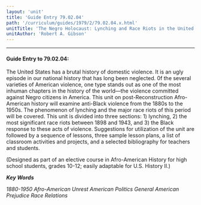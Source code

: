 ```yaml
---
layout: 'unit'
title: 'Guide Entry 79.02.04'
path: '/curriculum/guides/1979/2/79.02.04.x.html'
unitTitle: 'The Negro Holocaust: Lynching and Race Riots in the United States 1880-1950'
unitAuthor: 'Robert A. Gibson'
---
```


<body>
<hr/>
 <h4>
  Guide Entry to 79.02.04:
 </h4>
 The United States has a brutal history of domestic violence.  It is an ugly episode in our national history that has long been neglected.  0f the several varieties of American violence, one type stands out as one of the most inhuman chapters in the history of the world—the violence committed against Negro citizens in America.  This unit on post-Reconstruction Afro-American history will examine anti-Black violence from the 1880s to the 1950s.  The phenomenon of lynching and the major race riots of this period will be covered.  This unit is divided into three sections: 1) lynching, 2) the most significant race riots between 1898 and 1943, and 3) the Black response to these acts of violence.  Suggestions for utilization of the unit are followed by a sequence of lessons, three sample lesson plans, a list of classroom activities and projects, and a selected bibliography for teachers and students.
 <p>
  (Designed as part of an elective course in Afro-American History for high school students, grades 10-12; easily adaptable for U.S.  History II.)
 </p>
<p>
  <b>
   <i>
    Key Words
   </i>
  </b>
  <br/>
 </p>
 <p>
  <i>
   1880-1950 Afro-American Unrest American Politics General American Prejudice Race Relations
  </i>
 </p>

</body>
